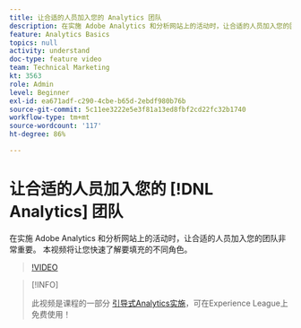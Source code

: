```yaml
---
title: 让合适的人员加入您的 Analytics 团队
description: 在实施 Adobe Analytics 和分析网站上的活动时，让合适的人员加入您的团队非常重要。 本视频将让您快速了解要填充的不同角色。
feature: Analytics Basics
topics: null
activity: understand
doc-type: feature video
team: Technical Marketing
kt: 3563
role: Admin
level: Beginner
exl-id: ea671adf-c290-4cbe-b65d-2ebdf980b76b
source-git-commit: 5c11ee3222e5e3f81a13ed8fbf2cd22fc32b1740
workflow-type: tm+mt
source-wordcount: '117'
ht-degree: 86%

---
```


# 让合适的人员加入您的 [!DNL Analytics] 团队

在实施 Adobe Analytics 和分析网站上的活动时，让合适的人员加入您的团队非常重要。 本视频将让您快速了解要填充的不同角色。

>[!VIDEO](https://video.tv.adobe.com/v/28756/?quality=12)

>[!INFO]
>
> 此视频是课程的一部分 [引导式Analytics实施](https://experienceleague.adobe.com/?recommended=Analytics-D-1-2019.1)，可在Experience League上免费使用！
